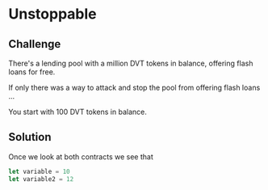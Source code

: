 # Unstoppable

## Challenge

There's a lending pool with a million DVT tokens in balance, offering flash loans for free.

If only there was a way to attack and stop the pool from offering flash loans ...

You start with 100 DVT tokens in balance.

## Solution

Once we look at both contracts we see that

```javascript {.line-numbers}
let variable = 10
let variable2 = 12
```
